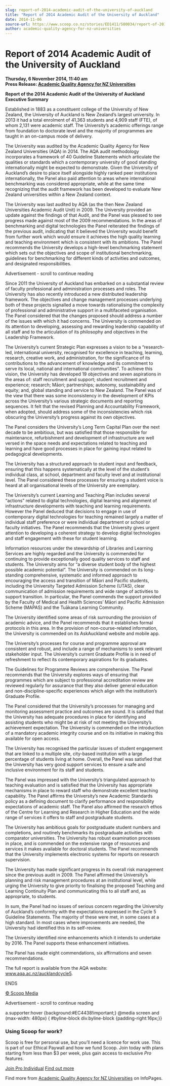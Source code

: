 ```yaml
---
slug: report-of-2014-academic-audit-of-the-university-of-auckland
title: "Report of 2014 Academic Audit of the University of Auckland"
date: 2014-11-06
source-url: https://www.scoop.co.nz/stories/ED1411/S00034/report-of-2014-academic-audit-of-the-university-of-auckland.htm
author: academic-quality-agency-for-nz-universities
---
```

Report of 2014 Academic Audit of the University of Auckland
===========================================================

**Thursday, 6 November 2014, 11:40 am**  
**Press Release: [Academic Quality Agency for NZ Universities](https://info.scoop.co.nz/Academic_Quality_Agency_for_NZ_Universities)**

**Report of the 2014 Academic Audit of the University of Auckland Executive Summary**

Established in 1883 as a constituent college of the University of New Zealand, the University of Auckland is New Zealand’s largest university. In 2013 it had a total enrolment of 41,363 students and 4,909 staff (FTE), of whom 2,131 were academic staff. The University’s academic offerings range from foundation to doctorate level and the majority of programmes are taught in an on-campus mode of delivery.

The University was audited by the Academic Quality Agency for New Zealand Universities (AQA) in 2014. The AQA audit methodology incorporates a framework of 40 Guideline Statements which articulate the qualities or standards which a contemporary university of good standing internationally might be expected to demonstrate. Given the University of Auckland’s desire to place itself alongside highly ranked peer institutions internationally, the Panel also paid attention to areas where international benchmarking was considered appropriate, while at the same time recognizing that the audit framework has been developed to evaluate New Zealand universities within a New Zealand context.

The University was last audited by AQA (as the then New Zealand Universities Academic Audit Unit) in 2009. The University provided an update against the findings of that Audit, and the Panel was pleased to see progress made against most of the 2009 recommendations. In the areas of benchmarking and digital technologies the Panel reiterated the findings of the previous audit, indicating that it believed the University would benefit from further work which would ensure it achieves the high quality learning and teaching environment which is consistent with its ambitions. The Panel recommends the University develops a high-level benchmarking statement which sets out the objectives and scope of institutional benchmarking, guidelines for benchmarking for different kinds of activities and outcomes, and designated responsibilities.

Advertisement - scroll to continue reading





Since 2011 the University of Auckland has embarked on a substantial review of faculty professional and administration processes and roles. The University has also recently introduced a new distributed leadership framework. The objectives and change management processes underlying both of these projects signalled a move towards rationalising the complexity of professional and administrative support in a multifaceted organisation. The Panel considered that the changes proposed should address a number of the issues with which it had concerns. The University is commended on its attention to developing, assessing and rewarding leadership capability of all staff and to the articulation of its philosophy and objectives in the Leadership Framework.

The University’s current Strategic Plan expresses a vision to be a “research-led, international university, recognised for excellence in teaching, learning, research, creative work, and administration, for the significance of its contributions to the advancement of knowledge and its commitment to serve its local, national and international communities”. To achieve this vision, the University has developed 19 objectives and seven aspirations in the areas of: staff recruitment and support; student recruitment and experience; research; Māori; partnerships; autonomy, sustainability and equity; and, global standing and service to New Zealand. The Panel was of the view that there was some inconsistency in the development of KPIs across the University’s various strategic documents and reporting sequences. It felt that the revised Planning and Accountability Framework, when adopted, should address some of the inconsistencies which risk obscuring the University’s progress against its own objectives.

The Panel considers the University’s Long Term Capital Plan over the next decade to be ambitious, but was satisfied that those responsible for maintenance, refurbishment and development of infrastructure are well versed in the space needs and expectations related to teaching and learning and have good processes in place for gaining input related to pedagogical developments.

The University has a structured approach to student input and feedback, ensuring that this happens systematically at the level of the student’s individual class, at school, department and faculty level and at institutional level. The Panel considered these processes for ensuring a student voice is heard at all organisational levels of the University are exemplary.

The University’s current Learning and Teaching Plan includes several “actions” related to digital technologies, digital learning and alignment of infrastructure developments with teaching and learning requirements. However the Panel deduced that decisions to engage in use of contemporary digital technologies for teaching remained largely a matter of individual staff preference or were individual department or school or faculty initiatives. The Panel recommends that the University gives urgent attention to developing a coherent strategy to develop digital technologies and staff engagement with these for student learning.

Information resources under the stewardship of Libraries and Learning Services are highly regarded and the University is commended for continuing to provide exceptionally good quality services to staff and students. The University aims for “a diverse student body of the highest possible academic potential”. The University is commended on its long-standing comprehensive, systematic and informed approach to encouraging the access and transition of Māori and Pacific students, including the University Targeted Admission Scheme (UTAS), clear communication of admission requirements and wide range of activities to support transition. In particular, the Panel commends the support provided by the Faculty of Medical and Health Sciences’ Māori and Pacific Admission Scheme (MAPAS) and the Tuākana Learning Community.

The University identified some areas of risk surrounding the provision of academic advice, and the Panel recommends that it establishes formal protocols in this area. In the provision of non-course-related information, the University is commended on its AskAuckland website and mobile app.

The University’s processes for course and programme approval are consistent and robust, and include a range of mechanisms to seek relevant stakeholder input. The University’s current Graduate Profile is in need of refreshment to reflect its contemporary aspirations for its graduates.

The Guidelines for Programme Reviews are comprehensive. The Panel recommends that the University explores ways of ensuring that programmes which are subject to professional accreditation review are reviewed regularly for assurance that they also deliver general education and non-discipline-specific experiences which align with the institution’s Graduate Profile.

The Panel considered that the University’s processes for managing and monitoring assessment practice and outcomes are sound. It is satisfied that the University has adequate procedures in place for identifying and assisting students who might be at risk of not meeting the University’s achievement expectation. The University is commended on the introduction of a mandatory academic integrity course and on its initiative in making this available for open access.

The University has recognised the particular issues of student engagement that are linked to a multiple site, city-based institution with a large percentage of students living at home. Overall, the Panel was satisfied that the University has very good support services to ensure a safe and inclusive environment for its staff and students.

The Panel was impressed with the University’s triangulated approach to teaching evaluation and is satisfied that the University has appropriate mechanisms in place to reward staff who demonstrate excellent teaching capability. The Panel affirms the University’s new Academic Standards policy as a defining document to clarify performance and responsibility expectations of academic staff. The Panel also affirmed the research ethos of the Centre for Learning and Research in Higher Education and the wide range of services it offers to staff and postgraduate students.

The University has ambitious goals for postgraduate student numbers and completions, and routinely benchmarks its postgraduate activities with comparator universities. The University has robust examination processes in place, and is commended on the extensive range of resources and services it makes available for doctoral students. The Panel recommends that the University implements electronic systems for reports on research supervision.

The University has made significant progress in its overall risk management since the previous audit in 2009. The Panel affirmed the University’s planning and risk management procedures at an institutional level, while urging the University to give priority to finalising the proposed Teaching and Learning Continuity Plan and communicating this to all staff and, as appropriate, to students.

In sum, the Panel had no issues of serious concern regarding the University of Auckland’s conformity with the expectations expressed in the Cycle 5 Guideline Statements. The majority of these were met, in some cases at a high standard. In most cases where improvements are needed, the University had identified this in its self-review.

The University identified nine enhancements which it intends to undertake by 2016. The Panel supports these enhancement initiatives.

The Panel has made eight commendations, six affirmations and seven recommendations.

The full report is available from the AQA website: www.aqa.ac.nz/aucklandcycle5.

ENDS

[© Scoop Media](http://www.scoop.co.nz/about/terms.html)  

Advertisement - scroll to continue reading



a.supporter:hover {background:#EC4438!important;} @media screen and (max-width: 480px) { #byline-block div.byline-block {padding-right:16px;}}

### Using Scoop for work?

Scoop is free for personal use, but you’ll need a licence for work use. This is part of our Ethical Paywall and how we fund Scoop. Join today with plans starting from less than $3 per week, plus gain access to exclusive _Pro_ features.  
  
[Join Pro Individual](https://pro.scoop.co.nz/Individual/?from=ProIn24) [Find out more](https://pro.scoop.co.nz/using-scoop-for-work/?from=ProIn24)

Find more from [Academic Quality Agency for NZ Universities](https://info.scoop.co.nz/Academic_Quality_Agency_for_NZ_Universities) on InfoPages.
